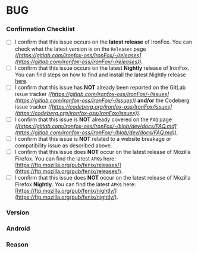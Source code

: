 # BUG

<!--
This is for any general issues or unexpected/unintended behavior you come across while using IronFox.

Please set the title of your issue to "[BUG]", followed by a summary of your issue..."

NOTE that this is *NOT* for issues related to website breakage/compatibility issues.

Website compatibility issues MUST be reported to the Phoenix issue tracker instead, which depending on your preferred platform of choice, can be found at:

GitLab: https://gitlab.com/celenityy/Phoenix/-/issues/new?issuable_template=web-compat#

Codeberg: https://codeberg.org/celenity/Phoenix/issues/new?template=.github%2fISSUE_TEMPLATE%2fweb-compat.yml

GitHub: https://github.com/celenityy/Phoenix/issues

Note that anything between <!- - and - -> won't be shown when your issue is created.
-->

### Confirmation Checklist

<!--
Your issue WILL be closed as invalid if the checklist below is not complete!
After completing each step, modify the corresponding [ ] box to [x].
-->

- [ ] I confirm that this issue occurs on the **latest release** of IronFox. You can check what the latest version is on the `Releases` page *([https://gitlab.com/ironfox-oss/IronFox/-/releases](https://gitlab.com/ironfox-oss/IronFox/-/releases))*.
- [ ] I confirm that this issue occurs on the latest **Nightly** release of IronFox. You can find steps on how to find and install the latest Nightly release [here](https://gitlab.com/ironfox-oss/IronFox/-/blob/dev/docs/FAQ.md#how-can-i-download-nightly-builds).
- [ ] I confirm that this issue has **NOT** already been reported on the GitLab issue tracker *([https://gitlab.com/ironfox-oss/IronFox/-/issues](https://gitlab.com/ironfox-oss/IronFox/-/issues))* **and/or** the Codeberg issue tracker *([https://codeberg.org/ironfox-oss/IronFox/issues](https://codeberg.org/ironfox-oss/IronFox/issues))*.
- [ ] I confirm that this issue is **NOT** already covered on the `FAQ` page *([https://gitlab.com/ironfox-oss/IronFox/-/blob/dev/docs/FAQ.md](https://gitlab.com/ironfox-oss/IronFox/-/blob/dev/docs/FAQ.md))*.
- [ ] I confirm that this issue is **NOT** related to a website breakage or compatibility issue as described above.
- [ ] I confirm that this issue does **NOT** occur on the latest release of Mozilla Firefox. You can find the latest `APK`s here: [https://ftp.mozilla.org/pub/fenix/releases/](https://ftp.mozilla.org/pub/fenix/releases/).
- [ ] I confirm that this issue does **NOT** occur on the latest release of Mozilla Firefox **Nightly**. You can find the latest `APK`s here: [https://ftp.mozilla.org/pub/fenix/nightly/](https://ftp.mozilla.org/pub/fenix/nightly/).

### Version
<!--
What version of IronFox are you using?

An easy way to tell is by navigating to `Settings` -> `About` -> `About IronFox`.
-->

### Android
<!--
What version of Android are you using with IronFox?

Steps will vary depending on your OEM, but on AOSP, this can be typically be found by navigating to your `Settings` app -> `About (`phone` or `tablet`, depending on your device)` -> `Device details` -> `Android version`.

Please also indicate whether you are using an alternate Android OS, such as GrapheneOS or LineageOS.
-->

### Reason
<!--
Please explain the issue you are experiencing.

Be sure to include as many relevant details as possible! :)
-->
